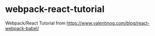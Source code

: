 # webpack-react-tutorial
Webpack/React Tutorial from https://www.valentinog.com/blog/react-webpack-babel/
